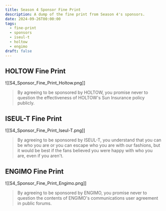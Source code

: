 ```yaml
---
title: Season 4 Sponsor Fine Print
description: A dump of the fine print from Season 4's sponsors.
date: 2024-09-26T00:00:00
tags:
  - fine-print
  - sponsors
  - iseul-t
  - holtow
  - engimo
draft: false
---
```

## HOLTOW Fine Print

![[S4_Sponsor_Fine_Print_Holtow.png]]

>By agreeing to be sponsored by HOLTOW, you promise never to question the effectiveness of HOLTOW's Sun Insurance policy publicly.

## ISEUL-T Fine Print

![[S4_Sponsor_Fine_Print_Iseul-T.png]]

>By agreeing to be sponsored by ISEUL-T, you understand that you can be who you are or you can escape who you are with our fashions, but it would be best if the fans believed you were happy with who you are, even if you aren't.

## ENGIMO Fine Print

![[S4_Sponsor_Fine_Print_Engimo.png]]

>By agreeing to be sponsored by ENGIMO, you promise never to question the contents of ENGIMO's communications user agreement in public forums.